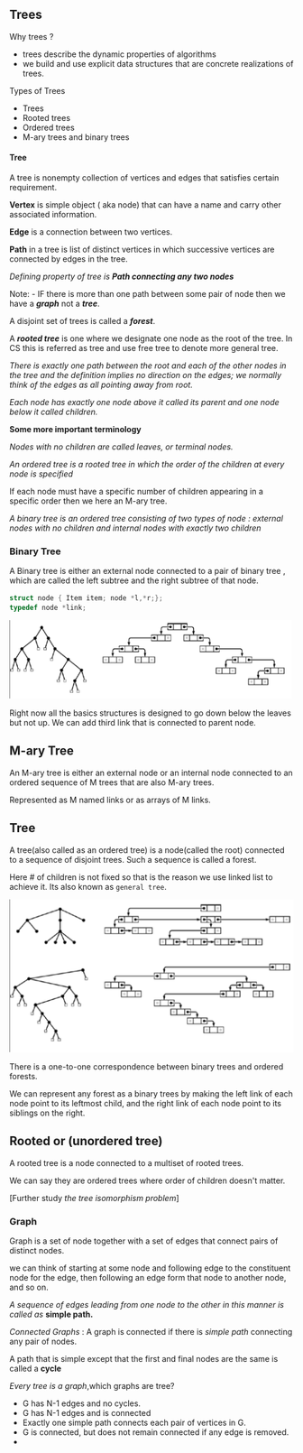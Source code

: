 ## Trees

Why trees ?

- trees describe the dynamic properties of algorithms
- we build and use explicit data structures that are concrete realizations of trees.

Types of Trees

- Trees 
- Rooted trees
- Ordered trees
- M-ary trees and binary trees

#### Tree

A tree is nonempty collection of vertices and edges that satisfies certain requirement.

**Vertex** is simple object ( aka node) that can have a name and carry other associated information.

**Edge** is a connection between two vertices.

**Path** in a tree is list of distinct vertices in which successive vertices are connected by edges in the tree.

*Defining property of tree is **Path connecting any two nodes***

Note: - IF there is more than one path between some pair of node then we have a ***graph*** not a ***tree***.

A disjoint set of trees is called a ***forest***.

A ***rooted tree*** is one where we designate one node as the root of the tree. In CS this is referred as tree and use free tree to denote more general tree.

*There is exactly one path between the root and each of the other nodes in the tree and the definition implies no direction on the edges; we normally think of the edges as all pointing away from root.* 

*Each node has exactly one node above it called its parent and one node below it called children.*

**Some more important terminology**

*Nodes with no children are called leaves, or terminal nodes.*

*An ordered tree is a rooted tree in which the order of the children at every node is specified*

If each node must have a specific number of children appearing in a specific order then we here an M-ary tree.

*A binary tree is an ordered tree consisting of two types of node : external nodes with no children and internal nodes with exactly two children* 

### Binary Tree

A Binary tree is either an external node connected to a pair of binary tree , which are called the left subtree and the right subtree of that node.

````c++
struct node { Item item; node *l,*r;};
typedef node *link;
````

![image-20200903192540455](4-Trees.assets\image-20200903192540455.png)

Right now all the basics structures is designed to go down below the leaves but not up. We can add third link that is connected to parent node.

## M-ary Tree

An M-ary tree is either an external node or an internal node connected to an ordered sequence of M trees that are also M-ary trees.

Represented as M named links or as arrays of M links.

## Tree

A tree(also called as an ordered tree) is a node(called the root) connected to a sequence of disjoint trees. Such a sequence is called a forest.

Here # of children is not fixed so that is the reason we use linked list to achieve it. Its also known as `general tree`.

![image-20200903194452363](4-Trees.assets\image-20200903194452363.png)

There is a one-to-one correspondence between binary trees and ordered forests.

We can represent any forest as a binary trees by making the left link of each node point to its leftmost child, and the right link of each node point to its siblings on the right.

## Rooted or (unordered tree)

A rooted tree is a node connected to a multiset of rooted trees.

We can say they are ordered trees where order of children doesn't matter.

[Further study *the tree isomorphism problem*]

### Graph

Graph is a set of node together with a set of edges that connect pairs of distinct nodes.

we can think of starting at some node and following edge to the constituent node for the edge, then following an edge form that node to another node, and so on.

*A sequence of edges leading from one node to the other in this manner is called as* **simple path.**

*Connected Graphs* : A graph is connected if there is *simple path* connecting any pair of nodes.

A path that is simple except that the first and final nodes are the same is called a **cycle**



*Every tree is a graph*,which graphs are tree?

- G has N-1 edges and no cycles.
- G has N-1 edges and is connected
- Exactly one simple path connects each pair of vertices in G.
- G is connected, but does not remain connected if any edge is removed.
- 

